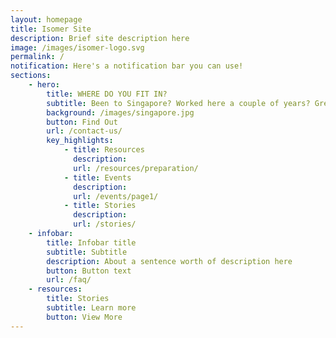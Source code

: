 ```yaml
---
layout: homepage
title: Isomer Site
description: Brief site description here
image: /images/isomer-logo.svg
permalink: /
notification: Here's a notification bar you can use!
sections:
    - hero:
        title: WHERE DO YOU FIT IN?
        subtitle: Been to Singapore? Worked here a couple of years? Grew up here? Join us as we build a network to connect individuals around the globe who share experiences of Singapore in one way or another. 
        background: /images/singapore.jpg
        button: Find Out
        url: /contact-us/
        key_highlights:
            - title: Resources
              description: 
              url: /resources/preparation/
            - title: Events
              description: 
              url: /events/page1/
            - title: Stories
              description: 
              url: /stories/
    - infobar:
        title: Infobar title
        subtitle: Subtitle
        description: About a sentence worth of description here
        button: Button text
        url: /faq/
    - resources:
        title: Stories
        subtitle: Learn more
        button: View More
---
```

